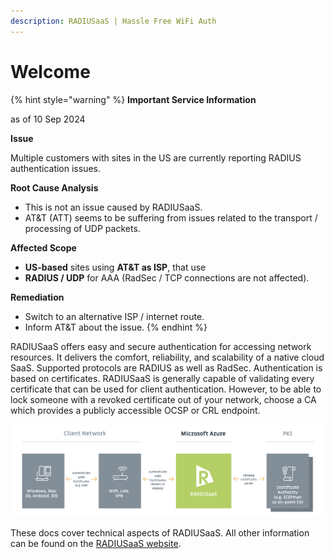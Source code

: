 ```yaml
---
description: RADIUSaaS | Hassle Free WiFi Auth
---
```


# Welcome

{% hint style="warning" %}
**Important Service Information**

as of 10 Sep 2024

**Issue**

Multiple customers with sites in the US are currently reporting RADIUS authentication issues.

**Root Cause Analysis**

* This is not an issue caused by RADIUSaaS.
* AT\&T (ATT) seems to be suffering from issues related to the transport / processing of UDP packets.

**Affected Scope**

* **US-based** sites using **AT\&T as ISP**, that use
* **RADIUS / UDP** for AAA (RadSec / TCP connections are not affected).

**Remediation**

* Switch to an alternative ISP / internet route.
* Inform AT\&T about the issue.
{% endhint %}

RADIUSaaS offers easy and secure authentication for accessing network resources. It delivers the comfort, reliability, and scalability of a native cloud SaaS. Supported protocols are RADIUS as well as RadSec. Authentication is based on certificates. RADIUSaaS is generally capable of validating every certificate that can be used for client authentication. However, to be able to lock someone with a revoked certificate out of your network, choose a CA which provides a publicly accessible OCSP or CRL endpoint.

![](../.gitbook/assets/radius-aas-flow.png)

These docs cover technical aspects of RADIUSaaS. All other information can be found on the [RADIUSaaS website](https://radius-as-a-service.com/).
